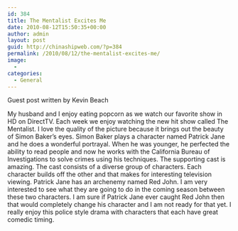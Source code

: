 ```yaml
---
id: 384
title: The Mentalist Excites Me
date: 2010-08-12T15:50:35+00:00
author: admin
layout: post
guid: http://chinashipweb.com/?p=384
permalink: /2010/08/12/the-mentalist-excites-me/
image:
  - 
categories:
  - General
---
```

Guest post written by Kevin Beach

My husband and I enjoy eating popcorn as we watch our favorite show in HD on DirectTV. Each week we enjoy watching the new hit show called The Mentalist. I love the quality of the picture because it brings out the beauty of Simon Baker&#8217;s eyes. Simon Baker plays a character named Patrick Jane and he does a wonderful portrayal. When he was younger, he perfected the ability to read people and now he works with the California Bureau of Investigations to solve crimes using his techniques. The supporting cast is amazing. The cast consists of a diverse group of characters. Each character builds off the other and that makes for interesting television viewing. Patrick Jane has an archenemy named Red John. I am very interested to see what they are going to do in the coming season between these two characters. I am sure if Patrick Jane ever caught Red John then that would completely change his character and I am not ready for that yet. I really enjoy this police style drama with characters that each have great comedic timing.